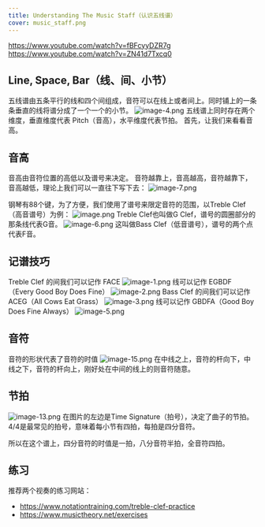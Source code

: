 ```yaml
---
title: Understanding The Music Staff（认识五线谱）
cover: music_staff.png
---
```

<https://www.youtube.com/watch?v=fBFcyyDZR7g>
<https://www.youtube.com/watch?v=ZN41d7Txcq0>

## Line, Space, Bar（线、间、小节）

五线谱由五条平行的线和四个间组成，音符可以在线上或者间上。同时铺上的一条条垂直的线将谱分成了一个一个的小节。
![image-4.png](/images/Pub_Note_UnderstandingTheMusicStaff/image-4.png)
五线谱上同时存在两个维度，垂直维度代表 Pitch（音高），水平维度代表节拍。
首先，让我们来看看音高。

## 音高

音高由音符位置的高低以及谱号来决定。
音符越靠上，音高越高，音符越靠下，音高越低，理论上我们可以一直往下写下去：
![image-7.png](/images/Pub_Note_UnderstandingTheMusicStaff/image-7.png)

钢琴有88个键，为了方便，我们使用了谱号来限定音符的范围，以Treble Clef（高音谱号）为例：
![image.png](/images/Pub_Note_UnderstandingTheMusicStaff/image.png)
Treble Clef也叫做G Clef，谱号的圆圈部分的那条线代表G音。
![image-6.png](/images/Pub_Note_UnderstandingTheMusicStaff/image-6.png)
这叫做Bass Clef（低音谱号），谱号的两个点代表F音。

## 记谱技巧

Treble Clef 的间我们可以记作 FACE
![image-1.png](/images/Pub_Note_UnderstandingTheMusicStaff/image-1.png)
线可以记作 EGBDF（Every Good Boy Does Fine）
![image-2.png](/images/Pub_Note_UnderstandingTheMusicStaff/image-2.png)
Bass Clef 的间我们可以记作 ACEG（All Cows Eat Grass）
![image-3.png](/images/Pub_Note_UnderstandingTheMusicStaff/image-3.png)
线可以记作 GBDFA（Good Boy Does Fine Always）
![image-5.png](/images/Pub_Note_UnderstandingTheMusicStaff/image-5.png)

## 音符

音符的形状代表了音符的时值
![image-15.png](/images/Pub_Note_UnderstandingTheMusicStaff/image-15.png)
在中线之上，音符的杆向下，中线之下，音符的杆向上，刚好处在中间的线上的则音符随意。
## 节拍

![image-13.png](/images/Pub_Note_UnderstandingTheMusicStaff/image-13.png)
在图片的左边是Time Signature（拍号），决定了曲子的节拍。4/4是最常见的拍号，意味着每小节有四拍，每拍是四分音符。

所以在这个谱上，四分音符的时值是一拍，八分音符半拍，全音符四拍。

## 练习

推荐两个视奏的练习网站：

- <https://www.notationtraining.com/treble-clef-practice>
- <https://www.musictheory.net/exercises>
